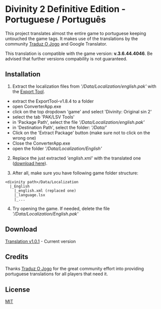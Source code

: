 ﻿# Divinity 2 Definitive Edition - Portuguese / Português

This project translates almost the entire game to portuguese keeping untouched the game tags. It makes use of the translations by the community [Traduz O Jogo](https://www.facebook.com/traduzojogo/) and Google Translator. 

This translation is compatible with the game version: **v.3.6.44.4046**. Be advised that further versions compability is not guaranteed. 

## Installation
1) Extract the localization files from *'<divinity path>/Data/Localization/english.pak'* with the [Export Tool](https://drive.google.com/open?id=0B3R5i4ne8pTreUVTQ1VCZHhGNnc).
- extract the ExportTool-v1.8.4 to a folder
- open ConverterApp.exe
- click on the top dropdown 'game' and select 'Divinity: Original sin 2' 
- select the tab 'PAK/LSV Tools'
- in 'Package Path', select the file *'<divinity path>/Data/Localization/english.pak'*
- in 'Destination Path', select the folder: *'<divinity path>/Data/'*
- Click on the 'Extract Package' button (make sure not to click on the wrong one)
- Close the ConverterApp.exe
- open the folder *'<divinity path>/Data/Localization/English'*

2) Replace the just extracted *'english.xml'* with the translated one ([download here](https://github.com/miguelcjalmeida/Divinity2DETranslator/blob/master/Divinity2DETranslator/Assets/Translated/english.zip?raw=true)).

3) After all, make sure you have following game folder structure: 
```
<divinity path>/Data/Localization
  |_English
    |_english.xml (replaced one)
    |_language.lsx
    |_...
```

4) Try opening the game. If needed, delete the file *'<divinity path>/Data/Localization/English.pak'*

## Download
[Translation v1.0.1](https://github.com/miguelcjalmeida/Divinity2DETranslator/blob/master/Divinity2DETranslator/Assets/Translated/english.zip?raw=true) - Current version

## Credits
Thanks [Traduz O Jogo](https://www.facebook.com/traduzojogo/) for the great community effort into providing portuguese translations for all players that need it.

## License
[MIT](https://choosealicense.com/licenses/mit/)